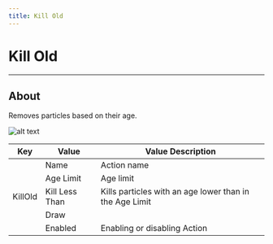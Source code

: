 ```yaml
---
title: Kill Old
---
```


# Kill Old

___

## About

Removes particles based on their age.

![alt text](assets/gifs/source-kill.gif)

<table><thead>
  <tr>
    <th>Key</th>
    <th>Value</th>
    <th>Value Description</th>
  </tr></thead>
<tbody>
  <tr>
    <td rowspan="5">KillOld</td>
    <td>Name</td>
    <td>Action name</td>
  </tr>
  <tr>
    <td>Age Limit</td>
    <td>Age limit</td>
  </tr>
  <tr>
    <td>Kill Less Than</td>
    <td>Kills particles with an age lower than in the Age Limit</td>
  </tr>
  <tr>
    <td>Draw</td>
    <td></td>
  </tr>
  <tr>
    <td>Enabled</td>
    <td>Enabling or disabling Action</td>
  </tr>
</tbody>
</table>
